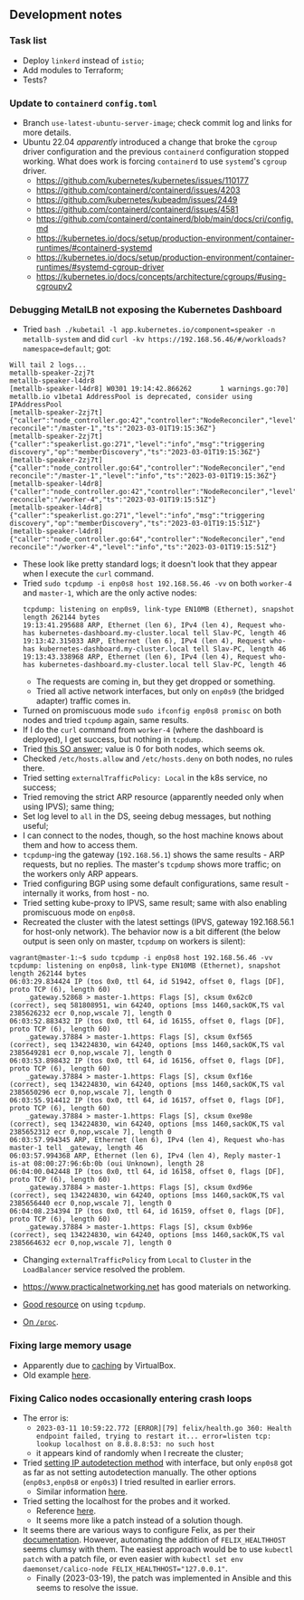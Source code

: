 ## Development notes

### Task list

- Deploy `linkerd` instead of `istio`;
- Add modules to Terraform;
- Tests?

### Update to `containerd` `config.toml`

- Branch `use-latest-ubuntu-server-image`; check commit log and links for more details.
- Ubuntu 22.04 _apparently_ introduced a change that broke the `cgroup` driver configuration and the previous `containerd` configuration stopped working. What does work is forcing `containerd` to use `systemd`'s `cgroup` driver.
  - https://github.com/kubernetes/kubernetes/issues/110177
  - https://github.com/containerd/containerd/issues/4203
  - https://github.com/kubernetes/kubeadm/issues/2449
  - https://github.com/containerd/containerd/issues/4581
  - https://github.com/containerd/containerd/blob/main/docs/cri/config.md
  - https://kubernetes.io/docs/setup/production-environment/container-runtimes/#containerd-systemd
  - https://kubernetes.io/docs/setup/production-environment/container-runtimes/#systemd-cgroup-driver
  - https://kubernetes.io/docs/concepts/architecture/cgroups/#using-cgroupv2

### Debugging MetalLB not exposing the Kubernetes Dashboard

- Tried `bash ./kubetail -l app.kubernetes.io/component=speaker -n metallb-system` and did `curl -kv https://192.168.56.46/#/workloads?namespace=default`; got:

```
Will tail 2 logs...
metallb-speaker-2zj7t
metallb-speaker-l4dr8
[metallb-speaker-l4dr8] W0301 19:14:42.866262       1 warnings.go:70] metallb.io v1beta1 AddressPool is deprecated, consider using IPAddressPool
[metallb-speaker-2zj7t] {"caller":"node_controller.go:42","controller":"NodeReconciler","level":"info","start reconcile":"/master-1","ts":"2023-03-01T19:15:36Z"}
[metallb-speaker-2zj7t] {"caller":"speakerlist.go:271","level":"info","msg":"triggering discovery","op":"memberDiscovery","ts":"2023-03-01T19:15:36Z"}
[metallb-speaker-2zj7t] {"caller":"node_controller.go:64","controller":"NodeReconciler","end reconcile":"/master-1","level":"info","ts":"2023-03-01T19:15:36Z"}
[metallb-speaker-l4dr8] {"caller":"node_controller.go:42","controller":"NodeReconciler","level":"info","start reconcile":"/worker-4","ts":"2023-03-01T19:15:51Z"}
[metallb-speaker-l4dr8] {"caller":"speakerlist.go:271","level":"info","msg":"triggering discovery","op":"memberDiscovery","ts":"2023-03-01T19:15:51Z"}
[metallb-speaker-l4dr8] {"caller":"node_controller.go:64","controller":"NodeReconciler","end reconcile":"/worker-4","level":"info","ts":"2023-03-01T19:15:51Z"}
```

- These look like pretty standard logs; it doesn't look that they appear when I execute the `curl` command.
- Tried `sudo tcpdump -i enp0s8 host 192.168.56.46 -vv` on both `worker-4` and `master-1`, which are the only active nodes:
  ```
  tcpdump: listening on enp0s9, link-type EN10MB (Ethernet), snapshot length 262144 bytes
  19:13:41.295688 ARP, Ethernet (len 6), IPv4 (len 4), Request who-has kubernetes-dashboard.my-cluster.local tell Slav-PC, length 46
  19:13:42.315033 ARP, Ethernet (len 6), IPv4 (len 4), Request who-has kubernetes-dashboard.my-cluster.local tell Slav-PC, length 46
  19:13:43.338968 ARP, Ethernet (len 6), IPv4 (len 4), Request who-has kubernetes-dashboard.my-cluster.local tell Slav-PC, length 46
  ```
  - The requests are coming in, but they get dropped or something.
  - Tried all active network interfaces, but only on `enp0s9` (the bridged adapter) traffic comes in.
- Turned on promiscuous mode `sudo ifconfig enp0s8 promisc` on both nodes and tried `tcpdump` again, same results.
- If I do the `curl` command from `worker-4` (where the dashboard is deployed), I get success, but nothing in `tcpdump`.
- Tried [this SO answer](https://serverfault.com/a/125500); value is 0 for both nodes, which seems ok.
- Checked `/etc/hosts.allow` and `/etc/hosts.deny` on both nodes, no rules there.
- Tried setting `externalTrafficPolicy: Local` in the k8s service, no success;
- Tried removing the strict ARP resource (apparently needed only when using IPVS); same thing;
- Set log level to `all` in the DS, seeing debug messages, but nothing useful;
- I can connect to the nodes, though, so the host machine knows about them and how to access them.
- `tcpdump`-ing the gateway (`192.168.56.1`) shows the same results - ARP requests, but no replies. The master's `tcpdump` shows more traffic; on the workers only ARP appears.
- Tried configuring BGP using some default configurations, same result - internally it works, from host - no.
- Tried setting kube-proxy to IPVS, same result; same with also enabling promiscuous mode on `enp0s8`.
- Recreated the cluster with the latest settings (IPVS, gateway 192.168.56.1 for host-only network). The behavior now is a bit different (the below output is seen only on master, `tcpdump` on workers is silent):

```
vagrant@master-1:~$ sudo tcpdump -i enp0s8 host 192.168.56.46 -vv
tcpdump: listening on enp0s8, link-type EN10MB (Ethernet), snapshot length 262144 bytes
06:03:29.834424 IP (tos 0x0, ttl 64, id 51942, offset 0, flags [DF], proto TCP (6), length 60)
    _gateway.52868 > master-1.https: Flags [S], cksum 0x62c0 (correct), seq 581808951, win 64240, options [mss 1460,sackOK,TS val 2385626232 ecr 0,nop,wscale 7], length 0
06:03:52.883432 IP (tos 0x0, ttl 64, id 16155, offset 0, flags [DF], proto TCP (6), length 60)
    _gateway.37884 > master-1.https: Flags [S], cksum 0xf565 (correct), seq 134224830, win 64240, options [mss 1460,sackOK,TS val 2385649281 ecr 0,nop,wscale 7], length 0
06:03:53.898432 IP (tos 0x0, ttl 64, id 16156, offset 0, flags [DF], proto TCP (6), length 60)
    _gateway.37884 > master-1.https: Flags [S], cksum 0xf16e (correct), seq 134224830, win 64240, options [mss 1460,sackOK,TS val 2385650296 ecr 0,nop,wscale 7], length 0
06:03:55.914412 IP (tos 0x0, ttl 64, id 16157, offset 0, flags [DF], proto TCP (6), length 60)
    _gateway.37884 > master-1.https: Flags [S], cksum 0xe98e (correct), seq 134224830, win 64240, options [mss 1460,sackOK,TS val 2385652312 ecr 0,nop,wscale 7], length 0
06:03:57.994345 ARP, Ethernet (len 6), IPv4 (len 4), Request who-has master-1 tell _gateway, length 46
06:03:57.994368 ARP, Ethernet (len 6), IPv4 (len 4), Reply master-1 is-at 08:00:27:96:6b:0b (oui Unknown), length 28
06:04:00.042448 IP (tos 0x0, ttl 64, id 16158, offset 0, flags [DF], proto TCP (6), length 60)
    _gateway.37884 > master-1.https: Flags [S], cksum 0xd96e (correct), seq 134224830, win 64240, options [mss 1460,sackOK,TS val 2385656440 ecr 0,nop,wscale 7], length 0
06:04:08.234394 IP (tos 0x0, ttl 64, id 16159, offset 0, flags [DF], proto TCP (6), length 60)
    _gateway.37884 > master-1.https: Flags [S], cksum 0xb96e (correct), seq 134224830, win 64240, options [mss 1460,sackOK,TS val 2385664632 ecr 0,nop,wscale 7], length 0
```

- Changing `externalTrafficPolicy` from `Local` to `Cluster` in the `LoadBalancer` service resolved the problem.

- https://www.practicalnetworking.net has good materials on networking.
- [Good resource](https://danielmiessler.com/study/tcpdump/) on using `tcpdump`.
- [On `/proc`](https://wizardzines.com/comics/proc/).

### Fixing large memory usage

- Apparently due to [caching](https://www.virtualbox.org/manual/ch05.html#iocaching) by VirtualBox.
- Old example [here](https://gist.github.com/eloycoto/abfe35b8936bf728494e).

### Fixing Calico nodes occasionally entering crash loops

- The error is:
  - `2023-03-11 10:59:22.772 [ERROR][79] felix/health.go 360: Health endpoint failed, trying to restart it... error=listen tcp: lookup localhost on 8.8.8.8:53: no such host`
  - it appears kind of randomly when I recreate the cluster;
- Tried [setting IP autodetection method](https://docs.tigera.io/archive/v3.8/reference/node/configuration#ip-setting) with interface, but only `enp0s8` got as far as not setting autodetection manually. The other options (`enp0s3,enp0s8` or `enp0s3`) I tried resulted in earlier errors.
  - Similar information [here](https://github.com/projectcalico/calico/issues/2042).
- Tried setting the localhost for the probes and it worked.
  - Reference [here](https://github.com/projectcalico/calico/issues/6963#issuecomment-1307930491).
  - It seems more like a patch instead of a solution though.
- It seems there are various ways to configure Felix, as per their [documentation](https://docs.tigera.io/calico/3.25/reference/felix/configuration). However, automating the addition of `FELIX_HEALTHHOST` seems clumsy with them. The easiest approach would be to use `kubectl patch` with a patch file, or even easier with `kubectl set env daemonset/calico-node FELIX_HEALTHHOST="127.0.0.1"`.
  - Finally (2023-03-19), the patch was implemented in Ansible and this seems to resolve the issue.

